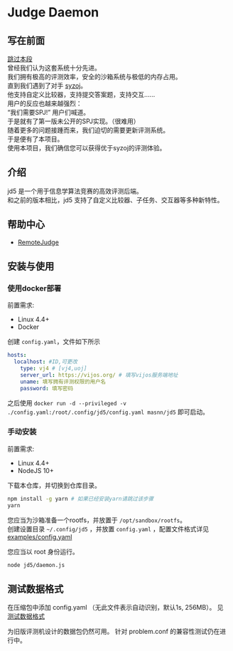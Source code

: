 # Judge Daemon

## 写在前面

[跳过本段](#介绍)   
曾经我们认为这套系统十分先进。  
我们拥有极高的评测效率，安全的沙箱系统与极低的内存占用。  
直到我们遇到了对手 [syzoj](https://github.com/syzoj)。   
他支持自定义比较器，支持提交答案题，支持交互......  
用户的反应也越来越强烈：  
“我们需要SPJ!” 用户们喊道。  
于是就有了第一版未公开的SPJ实现。（很难用）  
随着更多的问题接踵而来，我们迫切的需要更新评测系统。  
于是便有了本项目。  
使用本项目，我们确信您可以获得优于syzoj的评测体验。  

## 介绍
jd5 是一个用于信息学算法竞赛的高效评测后端。  
和之前的版本相比，jd5 支持了自定义比较器、子任务、交互器等多种新特性。  


## 帮助中心

- [RemoteJudge](../wiki/RemoteJudge.md)

## 安装与使用

### 使用docker部署

前置需求:

- Linux 4.4+
- Docker

创建 `config.yaml`，文件如下所示

```yaml
hosts:
  localhost: #ID,可更改
    type: vj4 # [vj4,uoj]
    server_url: https://vijos.org/ # 填写vijos服务端地址
    uname: 填写拥有评测权限的用户名
    password: 填写密码
```

之后使用 `docker run -d --privileged -v ./config.yaml:/root/.config/jd5/config.yaml masnn/jd5` 即可启动。

### 手动安装

前置需求:

- Linux 4.4+
- NodeJS 10+

下载本仓库，并切换到仓库目录。

```sh
npm install -g yarn # 如果已经安装yarn请跳过该步骤
yarn
```

您应当为沙箱准备一个rootfs，并放置于 `/opt/sandbox/rootfs`。  
创建设置目录 `~/.config/jd5` ，并放置 `config.yaml` ，配置文件格式详见 [examples/config.yaml](examples/config.yaml)

您应当以 root 身份运行。

```sh
node jd5/daemon.js
```

## 测试数据格式

在压缩包中添加 config.yaml （无此文件表示自动识别，默认1s, 256MB）。
见 [测试数据格式](examples/testdata.yaml)

为旧版评测机设计的数据包仍然可用。
针对 problem.conf 的兼容性测试仍在进行中。